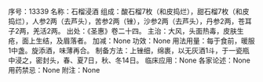 序号：13339
名称：石榴浸酒
组成：酸石榴7枚（和皮捣烂），甜石榴7枚（和皮捣烂），人参2两（去芦头），苦参2两（锉），沙参2两（去芦头），丹参2两，苍耳子2两，羌活2两。
出处：《圣惠》卷二十四。
主治：大风，头面热毒，皮肤生疮，面上生结，及眉落者。
加减：None
功效：None
用法用量：每于食前，暖服1中盏。旋添酒，味薄再合。
制备方法：上锉细，绵裹，以无灰酒1斗，于一瓷瓶中浸之，密封头，春、夏7日，秋、冬14日。
临床应用：None
各家论述：None
用药禁忌：None
附注：None
